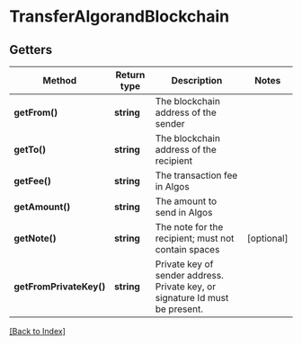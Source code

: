 # TransferAlgorandBlockchain

## Getters

Method | Return type | Description | Notes
------------ | ------------- | ------------- | -------------
**getFrom()** | **string** | The blockchain address of the sender |
**getTo()** | **string** | The blockchain address of the recipient |
**getFee()** | **string** | The transaction fee in Algos |
**getAmount()** | **string** | The amount to send in Algos |
**getNote()** | **string** | The note for the recipient; must not contain spaces | [optional]
**getFromPrivateKey()** | **string** | Private key of sender address. Private key, or signature Id must be present. |

[[Back to Index]](../index.md)
